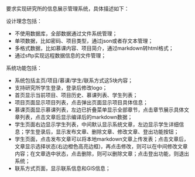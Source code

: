 要求实现研究所的信息展示管理系统，具体描述如下：

设计理念包括：
- 不使用数据库，全部数据通过文件系统管理；
- 单项数据，比如密码、项目类型，通过json或者存文本管理；
- 多格式数据，比如慕课内容、项目简介，通过markdown转html格式；
- 通过sftp实现远程数据信息的文件管理；

系统功能包括：
- 系统包括主页/项目/慕课/学生/联系方式这5块内容；
- 支持研究所学生登录，登录后修改logo；
- 首页显示当前项目、项目历史、慕课列表、学生列表；
- 项目页面显示项目列表，点击弹出页面显示项目具体信息；
- 慕课页面显示慕课列表，左边已折叠菜单显示全部章节，点击章节展示具体文章列表，点击文章后显示编译后的markdown数据；
- 学生页面右边显示学生列表，中间默认显示系统文章，左边显示学生详细信息；学生登录后，显示发布文章、删除文章、修改文章、登出功能按钮；
- 学生页面，点击发布文章可以将本地markdown文章上传发表；点击文章后，文章显示选择状态(右边橙色高亮边框)，再点击修改，则可以在中间修改文章内容；在文章选中状态，点击删除，则可以删除文章；点击登出功能，则退出系统；
- 联系方式页面，显示联系信息和GIS信息；